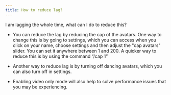 ```yaml
---
title: How to reduce lag?
---
```

I am lagging the whole time, what can I do to reduce this?

* You can reduce the lag by reducing the cap of the avatars. One way to change this is by going to settings, which you can access when you click on your name, choose settings and then adjust the "cap avatars" slider. You can set it anywhere between 1 and 200. A quicker way to reduce this is by using the command “/cap 1”
 
* Another way to reduce lag is by turning off dancing avatars, which you can also turn off in settings.
 
* Enabling video only mode will also help to solve performance issues that you may be experiencing.
